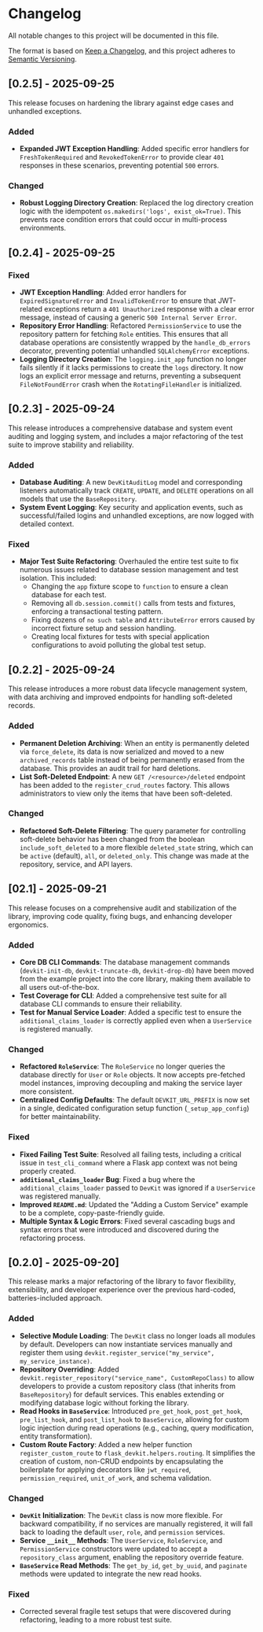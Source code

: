 # Changelog

All notable changes to this project will be documented in this file.

The format is based on [Keep a Changelog](https://keepachangelog.com/en/1.0.0/),
and this project adheres to [Semantic Versioning](https://semver.org/spec/v2.0.0.html).

## [0.2.5] - 2025-09-25

This release focuses on hardening the library against edge cases and unhandled exceptions.

### Added

- **Expanded JWT Exception Handling**: Added specific error handlers for `FreshTokenRequired` and `RevokedTokenError` to provide clear `401` responses in these scenarios, preventing potential `500` errors.

### Changed

- **Robust Logging Directory Creation**: Replaced the log directory creation logic with the idempotent `os.makedirs('logs', exist_ok=True)`. This prevents race condition errors that could occur in multi-process environments.

## [0.2.4] - 2025-09-25

### Fixed

- **JWT Exception Handling**: Added error handlers for `ExpiredSignatureError` and `InvalidTokenError` to ensure that JWT-related exceptions return a `401 Unauthorized` response with a clear error message, instead of causing a generic `500 Internal Server Error`.
- **Repository Error Handling**: Refactored `PermissionService` to use the repository pattern for fetching `Role` entities. This ensures that all database operations are consistently wrapped by the `handle_db_errors` decorator, preventing potential unhandled `SQLAlchemyError` exceptions.
- **Logging Directory Creation**: The `logging.init_app` function no longer fails silently if it lacks permissions to create the `logs` directory. It now logs an explicit error message and returns, preventing a subsequent `FileNotFoundError` crash when the `RotatingFileHandler` is initialized.

## [0.2.3] - 2025-09-24

This release introduces a comprehensive database and system event auditing and logging system, and includes a major refactoring of the test suite to improve stability and reliability.

### Added

- **Database Auditing**: A new `DevKitAuditLog` model and corresponding listeners automatically track `CREATE`, `UPDATE`, and `DELETE` operations on all models that use the `BaseRepository`.
- **System Event Logging**: Key security and application events, such as successful/failed logins and unhandled exceptions, are now logged with detailed context.

### Fixed

- **Major Test Suite Refactoring**: Overhauled the entire test suite to fix numerous issues related to database session management and test isolation. This included:
    - Changing the `app` fixture scope to `function` to ensure a clean database for each test.
    - Removing all `db.session.commit()` calls from tests and fixtures, enforcing a transactional testing pattern.
    - Fixing dozens of `no such table` and `AttributeError` errors caused by incorrect fixture setup and session handling.
    - Creating local fixtures for tests with special application configurations to avoid polluting the global test setup.

## [0.2.2] - 2025-09-24

This release introduces a more robust data lifecycle management system, with data archiving and improved endpoints for handling soft-deleted records.

### Added

- **Permanent Deletion Archiving**: When an entity is permanently deleted via `force_delete`, its data is now serialized and moved to a new `archived_records` table instead of being permanently erased from the database. This provides an audit trail for hard deletions.
- **List Soft-Deleted Endpoint**: A new `GET /<resource>/deleted` endpoint has been added to the `register_crud_routes` factory. This allows administrators to view only the items that have been soft-deleted.

### Changed

- **Refactored Soft-Delete Filtering**: The query parameter for controlling soft-delete behavior has been changed from the boolean `include_soft_deleted` to a more flexible `deleted_state` string, which can be `active` (default), `all`, or `deleted_only`. This change was made at the repository, service, and API layers.

## [02.1] - 2025-09-21

This release focuses on a comprehensive audit and stabilization of the library, improving code quality, fixing bugs, and enhancing developer ergonomics.

### Added

- **Core DB CLI Commands**: The database management commands (`devkit-init-db`, `devkit-truncate-db`, `devkit-drop-db`) have been moved from the example project into the core library, making them available to all users out-of-the-box.
- **Test Coverage for CLI**: Added a comprehensive test suite for all database CLI commands to ensure their reliability.
- **Test for Manual Service Loader**: Added a specific test to ensure the `additional_claims_loader` is correctly applied even when a `UserService` is registered manually.

### Changed

- **Refactored `RoleService`**: The `RoleService` no longer queries the database directly for `User` or `Role` objects. It now accepts pre-fetched model instances, improving decoupling and making the service layer more consistent.
- **Centralized Config Defaults**: The default `DEVKIT_URL_PREFIX` is now set in a single, dedicated configuration setup function (`_setup_app_config`) for better maintainability.

### Fixed

- **Fixed Failing Test Suite**: Resolved all failing tests, including a critical issue in `test_cli_command` where a Flask app context was not being properly created.
- **`additional_claims_loader` Bug**: Fixed a bug where the `additional_claims_loader` passed to `DevKit` was ignored if a `UserService` was registered manually.
- **Improved `README.md`**: Updated the "Adding a Custom Service" example to be a complete, copy-paste-friendly guide.
- **Multiple Syntax & Logic Errors**: Fixed several cascading bugs and syntax errors that were introduced and discovered during the refactoring process.

## [0.2.0] - 2025-09-20]

This release marks a major refactoring of the library to favor flexibility, extensibility, and developer experience over the previous hard-coded, batteries-included approach.

### Added

- **Selective Module Loading**: The `DevKit` class no longer loads all modules by default. Developers can now instantiate services manually and register them using `devkit.register_service("my_service", my_service_instance)`.
- **Repository Overriding**: Added `devkit.register_repository("service_name", CustomRepoClass)` to allow developers to provide a custom repository class (that inherits from `BaseRepository`) for default services. This enables extending or modifying database logic without forking the library.
- **Read Hooks in `BaseService`**: Introduced `pre_get_hook`, `post_get_hook`, `pre_list_hook`, and `post_list_hook` to `BaseService`, allowing for custom logic injection during read operations (e.g., caching, query modification, entity transformation).
- **Custom Route Factory**: Added a new helper function `register_custom_route` to `flask_devkit.helpers.routing`. It simplifies the creation of custom, non-CRUD endpoints by encapsulating the boilerplate for applying decorators like `jwt_required`, `permission_required`, `unit_of_work`, and schema validation.

### Changed

- **`DevKit` Initialization**: The `DevKit` class is now more flexible. For backward compatibility, if no services are manually registered, it will fall back to loading the default `user`, `role`, and `permission` services.
- **Service `__init__` Methods**: The `UserService`, `RoleService`, and `PermissionService` constructors were updated to accept a `repository_class` argument, enabling the repository override feature.
- **`BaseService` Read Methods**: The `get_by_id`, `get_by_uuid`, and `paginate` methods were updated to integrate the new read hooks.

### Fixed

- Corrected several fragile test setups that were discovered during refactoring, leading to a more robust test suite.
